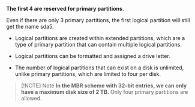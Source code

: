 
**The first 4 are reserved for primary partitions**. 

Even if there are only 3 primary partitions, the first logical partition will still get the name sda5.

- Logical partitions are created within extended partitions, which are a type of primary partition that can contain multiple logical partitions. 

- Logical partitions can be formatted and assigned a drive letter. 

- The number of logical partitions that can exist on a disk is unlimited, unlike primary partitions, which are limited to four per disk.

> [!NOTE] Note
> **In the MBR scheme with 32-bit entries, we can only have a maximum disk size of 2 TB.**
> Only four primary partitions are allowed.